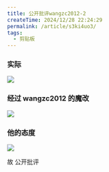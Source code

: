 ```yaml
---
title: 公开批评wangzc2012-2
createTime: 2024/12/28 22:24:29
permalink: /article/s3ki4uo3/
tags: 
  - 剪贴板
---
```


### 实际

![](/ygyi7tgj.png)

### 经过 wangzc2012 的魔改

![](/7f76a07b.png)

### 他的态度

![](/rdy6tff0.png)

故 公开批评
